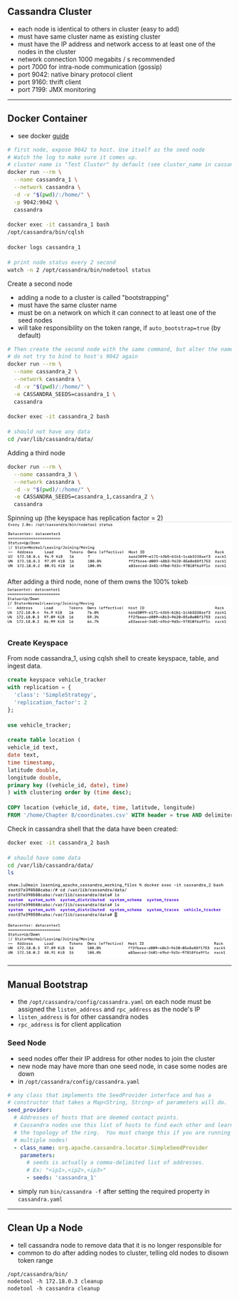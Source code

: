 ## Cassandra Cluster

- each node is identical to others in cluster (easy to add)
- must have same cluster name as existing cluster
- must have the IP address and network access to at least one of the nodes in the cluster
- network connection 1000 megabits / s recommended
- port 7000 for intra-node communication (gossip)
- port 9042: native binary protocol client
- port 9160: thrift client
- port 7199: JMX monitoring

---

## Docker Container

- see docker [guide](https://stackoverflow.com/questions/69844481/how-to-add-some-nodes-to-existing-cluster-on-cassandra-in-docker)

```bash
# first node, expose 9042 to host. Use itself as the seed node
# Watch the log to make sure it comes up.
# cluster name is "Test Cluster" by default (see cluster_name in cassandra.yaml)
docker run --rm \
  --name cassandra_1 \
  --network cassandra \
  -d -v "$(pwd)/:/home/" \
  -p 9042:9042 \
  cassandra

docker exec -it cassandra_1 bash
/opt/cassandra/bin/cqlsh

docker logs cassandra_1

# print node status every 2 second
watch -n 2 /opt/cassandra/bin/nodetool status
```

Create a second node

- adding a node to a cluster is called "bootstrapping"
- must have the same cluster name
- must be on a network on which it can connect to at least one of the seed nodes
- will take responsibility on the token range, if `auto_bootstrap=true` (by default)

```bash
# Then create the second node with the same command, but alter the name.
# do not try to bind to host's 9042 again
docker run --rm \
  --name cassandra_2 \
  --network cassandra \
  -d -v "$(pwd)/:/home/" \
  -e CASSANDRA_SEEDS=cassandra_1 \
  cassandra

docker exec -it cassandra_2 bash

# should not have any data
cd /var/lib/cassandra/data/
```

Adding a third node

```bash
docker run --rm \
  --name cassandra_3 \
  --network cassandra \
  -d -v "$(pwd)/:/home/" \
  -e CASSANDRA_SEEDS=cassandra_1,cassandra_2 \
  cassandra
```

Spinning up (the keyspace has replication factor = 2)
![alt-text](./assets/replication_3.png)

After adding a third node, none of them owns the 100% tokeb
![alt-text](./assets/replication_3b.png)

### Create Keyspace

From node cassandra_1, using cqlsh shell to create keyspace, table, and ingest data.

```sql
create keyspace vehicle_tracker
with replication = {
  'class': 'SimpleStrategy',
  'replication_factor': 2
};

use vehicle_tracker;

create table location (
vehicle_id text,
date text,
time timestamp,
latitude double,
longitude double,
primary key ((vehicle_id, date), time)
) with clustering order by (time desc);

COPY location (vehicle_id, date, time, latitude, longitude)
FROM '/home/Chapter 8/coordinates.csv' WITH header = true AND delimiter = '|';

```

Check in cassandra shell that the data have been created:

```bash
docker exec -it cassandra_2 bash

# should have some data
cd /var/lib/cassandra/data/
ls
```

![alt-text](./assets/replication_2.png)
![alt-text](./assets/replication_2b.png)

---

## Manual Bootstrap

- the `/opt/cassandra/config/cassandra.yaml` on each node must be assigned the `listen_address` and `rpc_address` as the node's IP
- `listen_address` is for other cassandra nodes
- `rpc_address` is for client application

### Seed Node

- seed nodes offer their IP address for other nodes to join the cluster
- new node may have more than one seed node, in case some nodes are down
- in `/opt/cassandra/config/cassandra.yaml`

```yaml
# any class that implements the SeedProvider interface and has a
# constructor that takes a Map<String, String> of parameters will do.
seed_provider:
  # Addresses of hosts that are deemed contact points.
  # Cassandra nodes use this list of hosts to find each other and learn
  # the topology of the ring.  You must change this if you are running
  # multiple nodes!
  - class_name: org.apache.cassandra.locator.SimpleSeedProvider
    parameters:
      # seeds is actually a comma-delimited list of addresses.
      # Ex: "<ip1>,<ip2>,<ip3>"
      - seeds: 'cassandra_1'
```

- simply run `bin/cassandra -f` after setting the required property in `cassandra.yaml`

---

## Clean Up a Node

- tell cassandra node to remove data that it is no longer responsible for
- common to do after adding nodes to cluster, telling old nodes to disown token range

```
/opt/cassandra/bin/
nodetool -h 172.18.0.3 cleanup
nodetool -h cassandra cleanup
```
